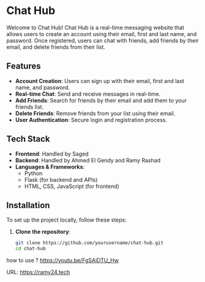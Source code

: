 # Chat Hub

Welcome to Chat Hub! Chat Hub is a real-time messaging website that allows users to create an account using their email, first and last name, and password. Once registered, users can chat with friends, add friends by their email, and delete friends from their list.

## Features

- **Account Creation**: Users can sign up with their email, first and last name, and password.
- **Real-time Chat**: Send and receive messages in real-time.
- **Add Friends**: Search for friends by their email and add them to your friends list.
- **Delete Friends**: Remove friends from your list using their email.
- **User Authentication**: Secure login and registration process.

## Tech Stack

- **Frontend**: Handled by Saged
- **Backend**: Handled by Ahmed El Gendy and Ramy Rashad
- **Languages & Frameworks**:
  - Python
  - Flask (for backend and APIs)
  - HTML, CSS, JavaScript (for frontend)
  
## Installation

To set up the project locally, follow these steps:

1. **Clone the repository**:
   ```bash
   git clone https://github.com/yourusername/chat-hub.git
   cd chat-hub

how to use ?
    https://youtu.be/FgSAiDTU_Hw

URL:  https://ramy24.tech